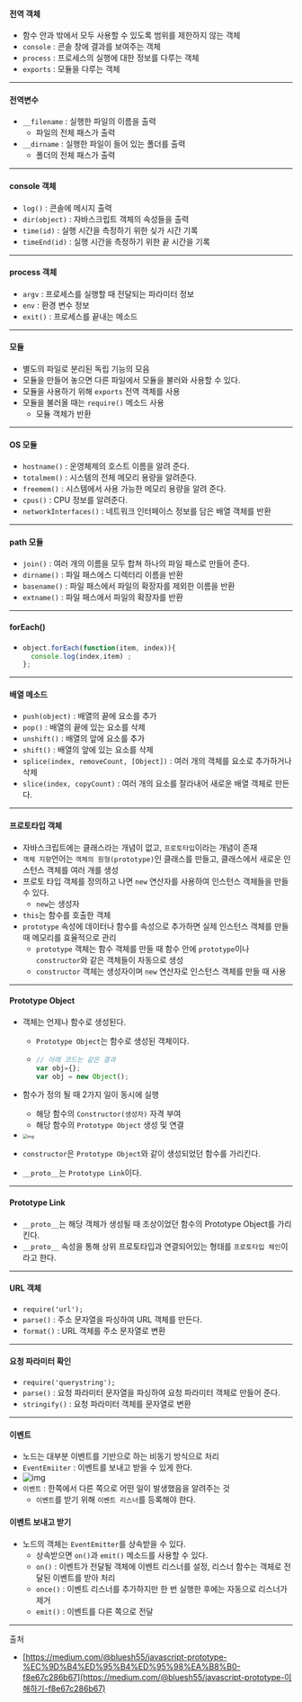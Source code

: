 #### 전역 객체

- 함수 안과 밖에서 모두 사용할 수 있도록 범위를 제한하지 않는 객체
- `console` : 콘솔 창에 결과를 보여주는 객체
- `process` : 프로세스의 실행에 대한 정보를 다루는 객체
- `exports` : 모듈을 다루는 객체

---

#### 전역변수

- `__filename` : 실행한 파일의 이름을 출력
  - 파일의 전체 패스가 출력
- `__dirname` : 실행한 파일이 들어 있는 폴더를 출력
  - 폴더의 전체 패스가 출력

---

#### console 객체

- `log()` : 콘솔에 메시지 출력
- `dir(object)` : 자바스크립트 객체의 속성들을 출력
- `time(id)` : 실행 시간을 측정하기 위한 싲가 시간 기록
- `timeEnd(id)` : 실행 시간을 측정하기 위한 끝 시간을 기록

---

#### process 객체

- `argv` : 프로세스를 실행할 때 전달되는 파라미터 정보
- `env` : 환경 변수 정보
- `exit()` : 프로세스를 끝내는 메소드

---

#### 모듈

- 별도의 파일로 분리된 독립 기능의 모음
- 모듈을 만들어 놓으면 다른 파일에서 모듈을 불러와 사용할 수 있다.
- 모듈을 사용하기 위해 `exports` 전역 객체를 사용
- 모듈을 불러올 때는 `require()` 메소드 사용
  - 모듈 객체가 반환

---

#### OS 모듈

- `hostname()` : 운영체제의 호스트 이름을 알려 준다.
- `totalmem()` : 시스템의 전체 메모리 용량을 알려준다.
- `freemem()` : 시스템에서 사용 가능한 메모리 용량을 알려 준다.
- `cpus()` : CPU 정보를 알려준다.
- `networkInterfaces()` : 네트워크 인터페이스 정보를 담은 배열 객체를 반환

---

#### path 모듈

- `join()` : 여러 개의 이름을 모두 합쳐 하나의 파일 패스로 만들어 준다.
- `dirname()` : 파일 패스에스 디렉터리 이름을 반환
- `basename()` : 파일 패스에서 파일의 확장자를 제외한 이름을 반환
- `extname()` : 파일 패스에서 파일의 확장자를 반환

---

#### forEach()

- ```javascript
  object.forEach(function(item, index)){
  	console.log(index,item)	;
  };
  ```

---

#### 배열 메소드

- `push(object)` : 배열의 끝에 요소를 추가
- `pop()` : 배열의 끝에 있는 요소를 삭제
- `unshift()` : 배열의 앞에 요소를 추가
- `shift()` : 배열의 앞에 있는 요소를 삭제
- `splice(index, removeCount, [Object])` : 여러 개의 객체를 요소로 추가하거나 삭제
- `slice(index, copyCount)` : 여러 개의 요소를 잘라내어 새로운 배열 객체로 만든다.

---

#### 프로토타입 객체

- 자바스크립트에는 클래스라는 개념이 없고, `프로토타입`이라는 개념이 존재
- `객체 지향`언어는 `객체의 원형(prototype)`인 클래스를 만들고, 클래스에서 새로운 인스턴스 객체를 여러 개를 생성
- 프로토 타입 객체를 정의하고 나면 `new` 연산자를 사용하여 인스턴스 객체들을 만들 수 있다.
  - `new`는 생성자
- `this`는 함수를 호출한 객체
- `prototype` 속성에 데이터나 함수를 속성으로 추가하면 실제 인스턴스 객체를 만들 때 메모리를 효율적으로 관리
  - `prototype` 객체는 함수 객체를 만들 때 함수 안에 `prototype`이나 `constructor`와 같은 객체들이 자동으로 생성
  - `constructor` 객체는 생성자이며 `new` 연산자로 인스턴스  객체를 만들 때 사용

---

#### Prototype Object

- 객체는 언제나 함수로 생성된다.

  - `Prototype Object`는 함수로 생성된 객체이다.

  - ```javascript
    // 아래 코드는 같은 결과
    var obj={};
    var obj = new Object();
    ```

- 함수가 정의 될 때 2가지 일이 동시에 실행
  - 해당 함수의 `Constructor(생성자)` 자격 부여
  - 해당 함수의 `Prototype Object` 생성 및 연결

- <img src="https://miro.medium.com/max/889/1*PZe_YnLftVZwT1dNs1Iu0A.png" alt="img" style="zoom: 50%;" />



- `constructor`은 `Prototype Object`와 같이 생성되었던 함수를 가리킨다.
- `__proto__`는 `Prototype Link`이다.

---

#### Prototype Link

- `__proto__`는 해당 객체가 생성될 때 조상이었던 함수의 Prototype Object를 가리킨다.
- `__proto__` 속성을 통해 상위 프로토타입과 연결되어있는 형태를 `프로토타입 체인`이라고 한다.

---

#### URL 객체

- `require('url');`
- `parse()` : 주소 문자열을 파싱하여 URL 객체를 만든다.
- `format()` : URL 객체를 주소 문자열로 변환

---

#### 요청 파라미터 확인

- `require('querystring');`
- `parse()` : 요청 파라미터 문자열을 파싱하여 요청 파라미터 객체로 만들어 준다.
- `stringify()` : 요청 파라미터 객체를 문자열로 변환

---

#### 이벤트

- 노드는 대부분 이벤트를 기반으로 하는 비동기 방식으로 처리
- `EventEmiiter` : 이벤트를 보내고 받을 수 있게 한다.
- ![img](https://encrypted-tbn0.gstatic.com/images?q=tbn:ANd9GcQwed7nJ9zK98HfLDN5n5ny3HleTo9levubLEyaXp-BdytuWf8r&s)
- `이벤트` : 한쪽에서 다른 쪽으로 어떤 일이 발생했음을 알려주는 것
  - `이벤트`를 받기 위해 `이벤트 리스너`를 등록해야 한다.

#### 이벤트 보내고 받기

- 노드의 객체는 `EventEmitter`를 상속받을 수 있다.
  - 상속받으면 `on()`과 `emit()` 메소드를 사용할 수 있다.
  - `on()` : 이벤트가 전달될 객체에 이벤트 리스너를 설정, 리스너 함수는 객체로 전달된 이벤트를 받아 처리
  - `once()` : 이벤트 리스너를 추가하지만 한 번 실행한 후에는 자동으로 리스너가 제거
  - `emit()` : 이벤트를 다른 쪽으로 전달



---

출처

- [https://medium.com/@bluesh55/javascript-prototype-%EC%9D%B4%ED%95%B4%ED%95%98%EA%B8%B0-f8e67c286b67](https://medium.com/@bluesh55/javascript-prototype-이해하기-f8e67c286b67)